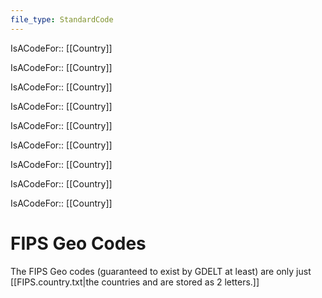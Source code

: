 ```yaml
---
file_type: StandardCode
---
```

IsACodeFor:: [[Country]]

IsACodeFor:: [[Country]]

IsACodeFor:: [[Country]]

IsACodeFor:: [[Country]]

IsACodeFor:: [[Country]]

IsACodeFor:: [[Country]]

IsACodeFor:: [[Country]]

IsACodeFor:: [[Country]]

IsACodeFor:: [[Country]]

# FIPS Geo Codes
The FIPS Geo codes (guaranteed to exist by GDELT at least) are only just [[FIPS.country.txt|the countries and are stored as 2 letters.]] 
